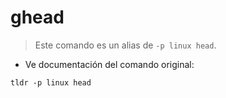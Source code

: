 # ghead

> Este comando es un alias de `-p linux head`.

- Ve documentación del comando original:

`tldr -p linux head`
